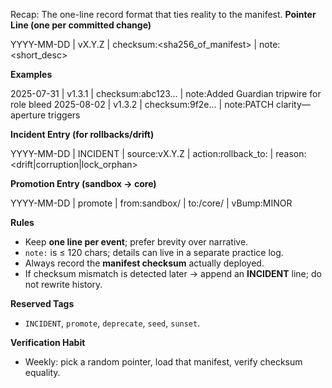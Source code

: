 
Recap: The one-line record format that ties reality to the manifest.
**Pointer Line (one per committed change)**

YYYY-MM-DD | vX.Y.Z | checksum:\<sha256\_of\_manifest> | note:\<short\_desc>

**Examples**

2025-07-31 | v1.3.1 | checksum\:abc123... | note\:Added Guardian tripwire for role bleed
2025-08-02 | v1.3.2 | checksum:9f2e... | note\:PATCH clarity—aperture triggers

**Incident Entry (for rollbacks/drift)**

YYYY-MM-DD | INCIDENT | source\:vX.Y.Z | action\:rollback\_to:<timestamp> | reason:\<drift|corruption|lock\_orphan>

**Promotion Entry (sandbox → core)**

YYYY-MM-DD | promote | from\:sandbox/<file> | to:/core/<file> | vBump\:MINOR

**Rules**
- Keep **one line per event**; prefer brevity over narrative.
- `note:` is ≤ 120 chars; details can live in a separate practice log.
- Always record the **manifest checksum** actually deployed.
- If checksum mismatch is detected later → append an **INCIDENT** line; do not rewrite history.

**Reserved Tags**
- `INCIDENT`, `promote`, `deprecate`, `seed`, `sunset`.

**Verification Habit**
- Weekly: pick a random pointer, load that manifest, verify checksum equality.

